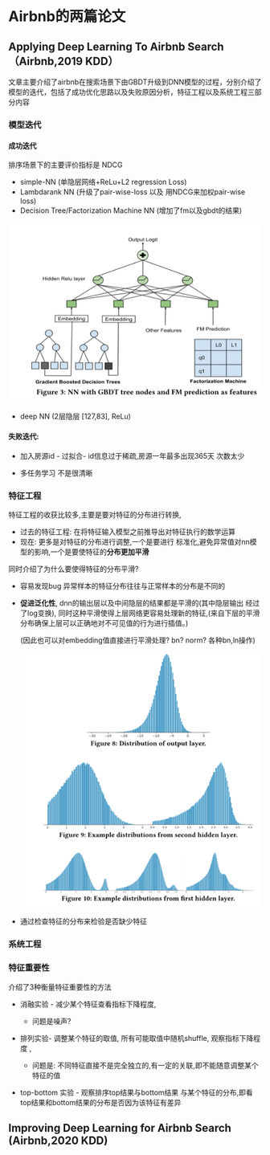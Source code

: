# Airbnb的两篇论文

## Applying Deep Learning To Airbnb Search（Airbnb,2019 KDD）

文章主要介绍了airbnb在搜索场景下由GBDT升级到DNN模型的过程，分别介绍了模型的迭代，包括了成功优化思路以及失败原因分析，特征工程以及系统工程三部分内容



### 模型迭代

#### 成功迭代

排序场景下的主要评价指标是 NDCG

- simple-NN (单隐层网络+ReLu+L2 regression Loss)
- Lambdarank NN (升级了pair-wise-loss 以及 用NDCG来加权pair-wise loss)
- Decision Tree/Factorization Machine NN (增加了fm以及gbdt的结果) 

![image-20211214174026010](../../md_pic/image-20211214174026010.png)

- deep NN (2层隐层 [127,83], ReLu)

#### 失败迭代: 

- 加入房源id - 过拟合- id信息过于稀疏,房源一年最多出现365天 次数太少

- 多任务学习 不是很清晰

  

### 特征工程

特征工程的收获比较多,主要是要对特征的分布进行转换,

- 过去的特征工程:  在将特征输入模型之前推导出对特征执行的数学运算 
- 现在: 更多是对特征的分布进行调整,一个是要进行 标准化,避免异常值对nn模型的影响,一个是要使特征的**分布更加平滑** 



同时介绍了为什么要使得特征的分布平滑? 

- 容易发现bug  异常样本的特征分布往往与正常样本的分布是不同的  

- **促进泛化性**, dnn的输出层以及中间隐层的结果都是平滑的(其中隐层输出 经过了log变换), 同时这种平滑使得上层网络更容易处理新的特征,(来自下层的平滑分布确保上层可以正确地对不可见值的行为进行插值。)

  (因此也可以对embedding值直接进行平滑处理? bn? norm? 各种bn,ln操作)

  ![image-20211214175438105](../../md_pic/image-20211214175438105.png)

- 通过检查特征的分布来检验是否缺少特征

### 系统工程

### 特征重要性

介绍了3种衡量特征重要性的方法

- 消融实验 - 减少某个特征查看指标下降程度,  

  - 问题是噪声? 

- 排列实验- 调整某个特征的取值, 所有可能取值中随机shuffle, 观察指标下降程度 ,

  - 问题是: 不同特征直接不是完全独立的,有一定的关联,即不能随意调整某个特征的值

- top-bottom 实验 - 观察排序top结果与bottom结果 与某个特征的分布,即看top结果和bottom结果的分布是否因为该特征有差异

  







## Improving Deep Learning for Airbnb Search (Airbnb,2020 KDD)

